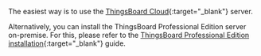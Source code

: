 The easiest way is to use the [ThingsBoard Cloud](https://thingsboard.cloud/signup){:target="_blank"} server.

Alternatively, you can install the ThingsBoard Professional Edition server on-premise.
For this, please refer to the [ThingsBoard Professional Edition installation](/docs/user-guide/install/pe/installation-options/){:target="_blank"} guide.